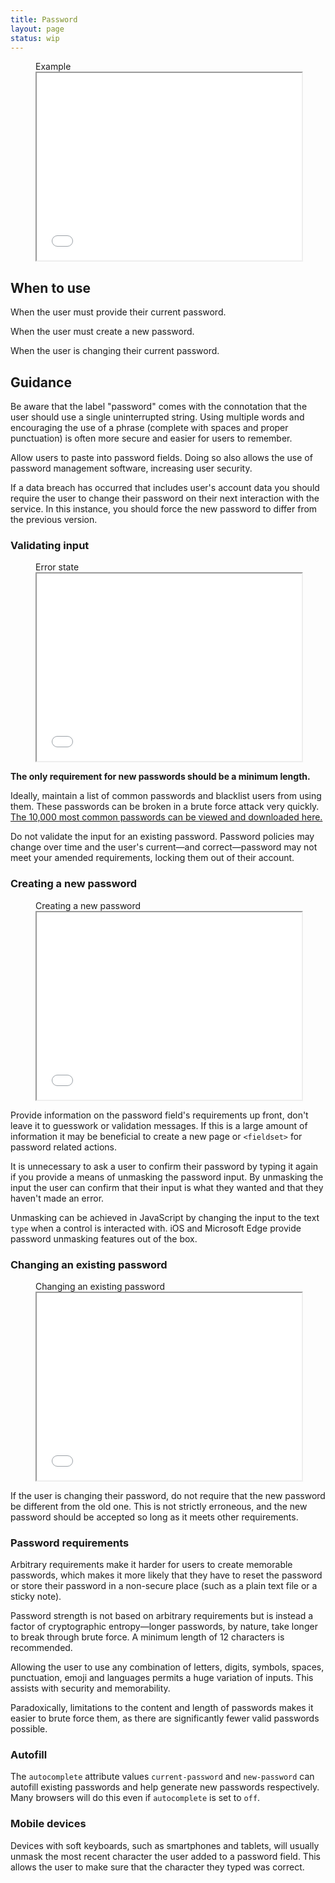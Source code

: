 ```yaml
---
title: Password
layout: page
status: wip
---
```


<figure class="iframe">
<figcaption class="iframe__label">
Example
</figcaption>
<iframe class="iframe__frame" src="{{ "/example/password" | relative_url }}" width="100%" height="300"></iframe>
</figure>

## When to use

When the user must provide their current password.

When the user must create a new password.

When the user is changing their current password.

## Guidance

Be aware that the label "password" comes with the connotation that the user should use a single uninterrupted string. Using multiple words and encouraging the use of a phrase (complete with spaces and proper punctuation) is often more secure and easier for users to remember.

Allow users to paste into password fields. Doing so also allows the use of password management software, increasing user security.

If a data breach has occurred that includes user's account data you should require the user to change their password on their next interaction with the service. In this instance, you should force the new password to differ from the previous version.

### Validating input

<figure class="iframe">
<figcaption class="iframe__label">
Error state
</figcaption>
<iframe class="iframe__frame" src="{{ "/example/password-error" | relative_url }}" width="100%" height="300"></iframe>
</figure>

**The only requirement for new passwords should be a minimum length.**

Ideally, maintain a list of common passwords and blacklist users from using them. These passwords can be broken in a brute force attack very quickly. [The 10,000 most common passwords can be viewed and downloaded here.](https://www.passwordrandom.com/most-popular-passwords)

Do not validate the input for an existing password. Password policies may change over time and the user's current—and correct—password may not meet your amended requirements, locking them out of their account.

### Creating a new password

<figure class="iframe">
<figcaption class="iframe__label">
Creating a new password
</figcaption>
<iframe class="iframe__frame" src="{{ "/example/password-new" | relative_url }}" width="100%" height="300"></iframe>
</figure>

Provide information on the password field's requirements up front, don't leave it to guesswork or validation messages. If this is a large amount of information it may be beneficial to create a new page or `<fieldset>` for password related actions.

It is unnecessary to ask a user to confirm their password by typing it again if you provide a means of unmasking the password input. By unmasking the input the user can confirm that their input is what they wanted and that they haven't made an error.

Unmasking can be achieved in JavaScript by changing the input to the text `type` when a control is interacted with. iOS and Microsoft Edge provide password unmasking features out of the box. 

### Changing an existing password

<figure class="iframe">
<figcaption class="iframe__label">
Changing an existing password
</figcaption>
<iframe class="iframe__frame" src="{{ "/example/password-change" | relative_url }}" width="100%" height="300"></iframe>
</figure> 

If the user is changing their password, do not require that the new password be different from the old one. This is not strictly erroneous, and the new password should be accepted so long as it meets other requirements. 

### Password requirements

Arbitrary requirements make it harder for users to create memorable passwords, which makes it more likely that they have to reset the password or store their password in a non-secure place (such as a plain text file or a sticky note).

Password strength is not based on arbitrary requirements but is instead a factor of cryptographic entropy—longer passwords, by nature, take longer to break through brute force. A minimum length of 12 characters is recommended.

Allowing the user to use any combination of letters, digits, symbols, spaces, punctuation, emoji and languages permits a huge variation of inputs. This assists with security and memorability. 

Paradoxically, limitations to the content and length of passwords makes it easier to brute force them, as there are significantly fewer valid passwords possible. 

### Autofill

The `autocomplete` attribute values `current-password` and `new-password` can autofill existing passwords and help generate new passwords respectively. Many browsers will do this even if `autocomplete` is set to `off`. 

### Mobile devices

Devices with soft keyboards, such as smartphones and tablets, will usually unmask the most recent character the user added to a password field. This allows the user to make sure that the character they typed was correct.
